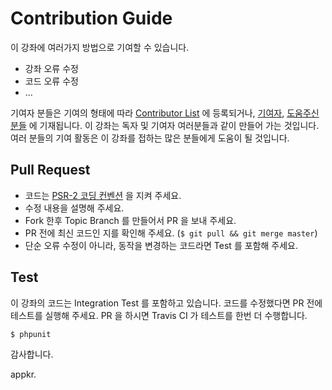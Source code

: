 # Contribution Guide

이 강좌에 여러가지 방법으로 기여할 수 있습니다. 

-   강좌 오류 수정
-   코드 오류 수정
-   ...

기여자 분들은 기여의 형태에 따라 [Contributor List](https://github.com/appkr/l5essential/graphs/contributors) 에 등록되거나, [기여자](https://github.com/appkr/l5essential#기여자), [도움주신 분들](https://github.com/appkr/l5essential#도움-주신-분들-sponsor) 에 기재됩니다. 이 강좌는 독자 및 기여자 여러분들과 같이 만들어 가는 것입니다. 여러 분들의 기여 활동은 이 강좌를 접하는 많은 분들에게 도움이 될 것입니다. 

## Pull Request

-   코드는 [PSR-2 코딩 컨벤션](http://www.php-fig.org/psr/psr-2/) 을 지켜 주세요.
-   수정 내용을 설명해 주세요.
-   Fork 한후 Topic Branch 를 만들어서 PR 을 보내 주세요.
-   PR 전에 최신 코드인 지를 확인해 주세요. (`$ git pull && git merge master`)
-   단순 오류 수정이 아니라, 동작을 변경하는 코드라면 Test 를 포함해 주세요.

## Test

이 강좌의 코드는 Integration Test 를 포함하고 있습니다. 코드를 수정했다면 PR 전에 테스트를 실행해 주세요. PR 을 하시면 Travis CI 가 테스트를 한번 더 수행합니다.

```sh
$ phpunit
```

감사합니다.

appkr.
   
   